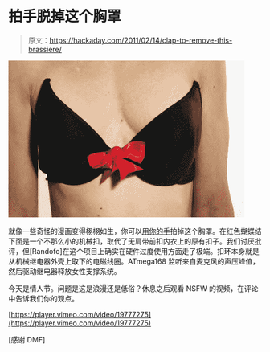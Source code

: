 # 拍手脱掉这个胸罩

> 原文：<https://hackaday.com/2011/02/14/clap-to-remove-this-brassiere/>

![](img/67f272b0f660a80492f48d01ab32e6fe.png "the-clap-off-bra")

就像一些奇怪的漫画变得栩栩如生，你可以[用你的手](http://www.instructables.com/id/Clap-Off-Bra)拍掉这个胸罩。在红色蝴蝶结下面是一个不那么小的机械扣，取代了无肩带前扣内衣上的原有扣子。我们讨厌批评，但[Randofo]在这个项目上确实在硬件过度使用方面走了极端。扣环本身就是从机械继电器外壳上取下的电磁线圈。ATmega168 监听来自麦克风的声压峰值，然后驱动继电器释放女性支撑系统。

今天是情人节。问题是这是浪漫还是低俗？休息之后观看 NSFW 的视频，在评论中告诉我们你的观点。

[https://player.vimeo.com/video/19777275](https://player.vimeo.com/video/19777275)

[感谢 DMF]